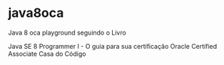 # java8oca
Java 8 oca playground seguindo o Livro

Java SE 8 Programmer I - O guia para sua certificação Oracle Certified Associate
Casa do Código
